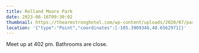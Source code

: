```yaml
---
title: Rolland Moore Park
date: 2023-06-16T09:30:02
thumbnail: https://thearmstronghotel.com/wp-content/uploads/2020/07/park-and-playground-aerial-view-web.jpg
location: '{"type":"Point","coordinates":[-105.3909346,40.6562971]}'
---
```

M﻿eet up at 402 pm. Bathrooms are close.